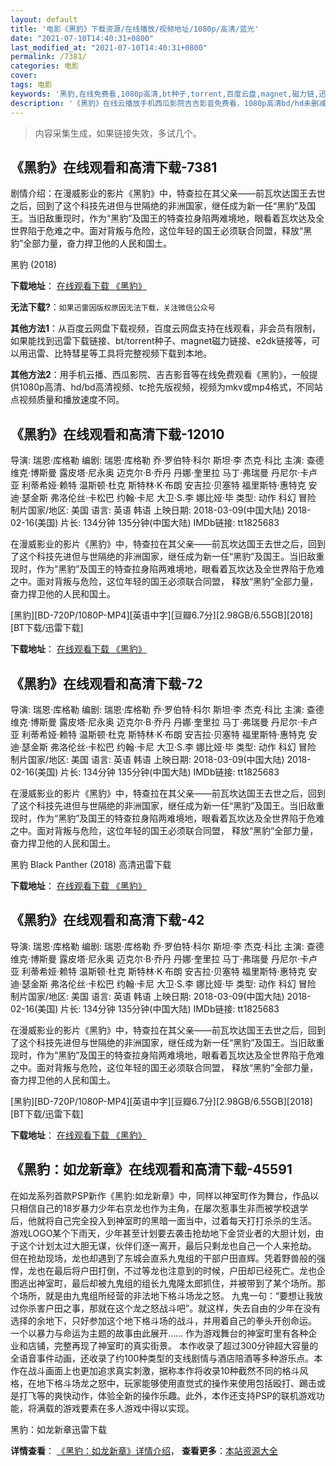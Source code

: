 ```yaml
---
layout: default
title: '电影《黑豹》下载资源/在线播放/视频地址/1080p/高清/蓝光'
date: "2021-07-10T14:40:31+0800"
last_modified_at: "2021-07-10T14:40:31+0800"
permalink: /7381/
categories: 电影
cover:
tags: 电影
keywords: '黑豹,在线免费看,1080p高清,bt种子,torrent,百度云盘,magnet,磁力链,迅雷下载资源'
description: '《黑豹》在线云播放手机西瓜影院吉吉影音免费看，1080p高清bd/hd未删减完整版和tc抢先枪版，mkv/mp4格式，附带bt/torrent种子、magnet/磁力链、百度云盘、网盘资源迅雷下载链接'
---
```


>内容采集生成，如果链接失效，多试几个。


## 《黑豹》在线观看和高清下载-7381

剧情介绍：在漫威影业的影片《黑豹》中，特查拉在其父亲——前瓦坎达国王去世之后，回到了这个科技先进但与世隔绝的非洲国家，继任成为新一任“黑豹”及国王。当旧敌重现时，作为“黑豹”及国王的特查拉身陷两难境地，眼看着瓦坎达及全世界陷于危难之中。面对背叛与危险，这位年轻的国王必须联合同盟，释放“黑豹”全部力量，奋力捍卫他的人民和国土。


黑豹 (2018)

**下载地址**： [在线观看下载 《黑豹》](https://www.btbtdy.me/btdy/dy12478.html) 


**无法下载?**：`如果迅雷因版权原因无法下载，关注微信公众号 `

**其他方法1**：从百度云网盘下载视频，百度云网盘支持在线观看，非会员有限制，如果能找到迅雷下载链接、bt/torrent种子、magnet磁力链接、e2dk链接等，可以用迅雷、比特彗星等工具将完整视频下载到本地。

**其他方法2**：用手机云播、西瓜影院、吉吉影音等在线免费观看《黑豹》，一般提供1080p高清、hd/bd高清视频、tc抢先版视频，视频为mkv或mp4格式，不同站点视频质量和播放速度不同。


## 《黑豹》在线观看和高清下载-12010

导演: 瑞恩·库格勒 编剧: 瑞恩·库格勒 乔·罗伯特·科尔 斯坦·李 杰克·科比 主演: 查德维克·博斯曼 露皮塔·尼永奥 迈克尔·B·乔丹 丹娜·奎里拉 马丁·弗瑞曼 丹尼尔·卡卢亚 利蒂希娅·赖特 温斯顿·杜克 斯特林·K·布朗 安吉拉·贝塞特 福里斯特·惠特克 安迪·瑟金斯 弗洛伦丝·卡松巴 约翰·卡尼 大卫·S.李 娜比娅·毕 类型: 动作 科幻 冒险 制片国家/地区: 美国 语言: 英语 韩语 上映日期: 2018-03-09(中国大陆) 2018-02-16(美国) 片长: 134分钟 135分钟(中国大陆) IMDb链接: tt1825683

在漫威影业的影片《黑豹》中，特查拉在其父亲——前瓦坎达国王去世之后，回到了这个科技先进但与世隔绝的非洲国家，继任成为新一任“黑豹”及国王。当旧敌重现时，作为“黑豹”及国王的特查拉身陷两难境地，眼看着瓦坎达及全世界陷于危难之中。面对背叛与危险，这位年轻的国王必须联合同盟， 释放“黑豹”全部力量，奋力捍卫他的人民和国土。


[黑豹][BD-720P/1080P-MP4][英语中字][豆瓣6.7分][2.98GB/6.55GB][2018][BT下载/迅雷下载]

**下载地址**： [在线观看下载 《黑豹》](https://www.btdx8.com/torrent/hb_2018.html) 


## 《黑豹》在线观看和高清下载-72

导演: 瑞恩·库格勒 编剧: 瑞恩·库格勒 乔·罗伯特·科尔 斯坦·李 杰克·科比 主演: 查德维克·博斯曼 露皮塔·尼永奥 迈克尔·B·乔丹 丹娜·奎里拉 马丁·弗瑞曼 丹尼尔·卡卢亚 利蒂希娅·赖特 温斯顿·杜克 斯特林·K·布朗 安吉拉·贝塞特 福里斯特·惠特克 安迪·瑟金斯 弗洛伦丝·卡松巴 约翰·卡尼 大卫·S.李 娜比娅·毕 类型: 动作 科幻 冒险 制片国家/地区: 美国 语言: 英语 韩语 上映日期: 2018-03-09(中国大陆) 2018-02-16(美国) 片长: 134分钟 135分钟(中国大陆) IMDb链接: tt1825683

在漫威影业的影片《黑豹》中，特查拉在其父亲——前瓦坎达国王去世之后，回到了这个科技先进但与世隔绝的非洲国家，继任成为新一任“黑豹”及国王。当旧敌重现时，作为“黑豹”及国王的特查拉身陷两难境地，眼看着瓦坎达及全世界陷于危难之中。面对背叛与危险，这位年轻的国王必须联合同盟， 释放“黑豹”全部力量，奋力捍卫他的人民和国土。


黑豹 Black Panther (2018) 高清迅雷下载

**下载地址**： [在线观看下载 《黑豹》](https://www.xl720.com/thunder/29253.html) 


## 《黑豹》在线观看和高清下载-42

导演: 瑞恩·库格勒 编剧: 瑞恩·库格勒 乔·罗伯特·科尔 斯坦·李 杰克·科比 主演: 查德维克·博斯曼 露皮塔·尼永奥 迈克尔·B·乔丹 丹娜·奎里拉 马丁·弗瑞曼 丹尼尔·卡卢亚 利蒂希娅·赖特 温斯顿·杜克 斯特林·K·布朗 安吉拉·贝塞特 福里斯特·惠特克 安迪·瑟金斯 弗洛伦丝·卡松巴 约翰·卡尼 大卫·S.李 娜比娅·毕 类型: 动作 科幻 冒险 制片国家/地区: 美国 语言: 英语 韩语 上映日期: 2018-03-09(中国大陆) 2018-02-16(美国) 片长: 134分钟 135分钟(中国大陆) IMDb链接: tt1825683

在漫威影业的影片《黑豹》中，特查拉在其父亲——前瓦坎达国王去世之后，回到了这个科技先进但与世隔绝的非洲国家，继任成为新一任“黑豹”及国王。当旧敌重现时，作为“黑豹”及国王的特查拉身陷两难境地，眼看着瓦坎达及全世界陷于危难之中。面对背叛与危险，这位年轻的国王必须联合同盟， 释放“黑豹”全部力量，奋力捍卫他的人民和国土。


[黑豹][BD-720P/1080P-MP4][英语中字][豆瓣6.7分][2.98GB/6.55GB][2018][BT下载/迅雷下载]

**下载地址**： [在线观看下载 《黑豹》](https://www.btdx8.com/torrent/hb_2018.html) 


## 《黑豹：如龙新章》在线观看和高清下载-45591

在如龙系列首款PSP新作《黑豹:如龙新章》中，同样以神室町作为舞台，作品以只相信自己的18岁暴力少年右京龙也作为主角，在屡次惹事生非而被学校退学后，他就将自己完全投入到神室町的黑暗一面当中，过着每天打打杀杀的生活。 游戏LOGO某个下雨天，少年甚至计划要去袭击抢劫地下金贷业者的大胆计划，由于这个计划太过大胆无谋，伙伴们逐一离开，最后只剩龙也自己一个人来抢劫。 但在抢劫现场，龙也却遇到了东城会直系九鬼组的干部户田直辉。凭着野兽般的强悍，龙也在最后将户田打倒，不过等龙也注意到的时候，户田却已经死亡。龙也企图逃出神室町，最后却被九鬼组的组长九鬼隆太郎抓住，并被带到了某个场所。那个场所，就是由九鬼组所经营的非法地下格斗场龙之怒。 九鬼一句：“要想让我放过你杀害户田之事，那就在这个龙之怒战斗吧”。就这样，失去自由的少年在没有选择的余地下，只好参加这个地下格斗场的战斗，并用着自己的拳头开创命运。 一个以暴力与命运为主题的故事由此展开…… 作为游戏舞台的神室町里有各种企业和店铺，完整再现了神室町的真实街景。 本作收录了超过300分钟超大容量的全语音事件动画，还收录了约100种类型的支线剧情与酒店陪酒等多种游乐点。本作在战斗画面上也更加追求真实刺激，据称本作将收录10种截然不同的格斗风格，在地下格斗场龙之怒中，玩家能够使用直觉式的操作来使用包括殴打、踢击或是打飞等的爽快动作，体验全新的操作乐趣。此外，本作还支持PSP的联机游戏功能，将满载的游戏要素在多人游戏中得以实现。


黑豹：如龙新章迅雷下载

**详情查看**： [《黑豹：如龙新章》详情介绍](/movie/45591/)， **查看更多**：[本站资源大全](/movie/t/all/)

